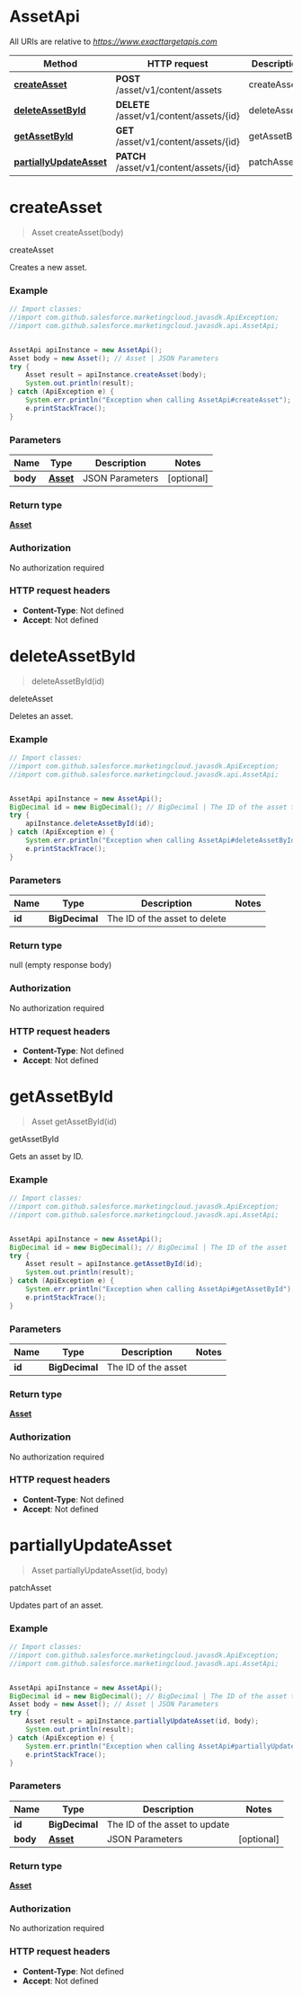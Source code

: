 # AssetApi

All URIs are relative to *https://www.exacttargetapis.com*

Method | HTTP request | Description
------------- | ------------- | -------------
[**createAsset**](AssetApi.md#createAsset) | **POST** /asset/v1/content/assets | createAsset
[**deleteAssetById**](AssetApi.md#deleteAssetById) | **DELETE** /asset/v1/content/assets/{id} | deleteAsset
[**getAssetById**](AssetApi.md#getAssetById) | **GET** /asset/v1/content/assets/{id} | getAssetById
[**partiallyUpdateAsset**](AssetApi.md#partiallyUpdateAsset) | **PATCH** /asset/v1/content/assets/{id} | patchAsset


<a name="createAsset"></a>
# **createAsset**
> Asset createAsset(body)

createAsset

Creates a new asset.

### Example
```java
// Import classes:
//import com.github.salesforce.marketingcloud.javasdk.ApiException;
//import com.github.salesforce.marketingcloud.javasdk.api.AssetApi;


AssetApi apiInstance = new AssetApi();
Asset body = new Asset(); // Asset | JSON Parameters
try {
    Asset result = apiInstance.createAsset(body);
    System.out.println(result);
} catch (ApiException e) {
    System.err.println("Exception when calling AssetApi#createAsset");
    e.printStackTrace();
}
```

### Parameters

Name | Type | Description  | Notes
------------- | ------------- | ------------- | -------------
 **body** | [**Asset**](Asset.md)| JSON Parameters | [optional]

### Return type

[**Asset**](Asset.md)

### Authorization

No authorization required

### HTTP request headers

 - **Content-Type**: Not defined
 - **Accept**: Not defined

<a name="deleteAssetById"></a>
# **deleteAssetById**
> deleteAssetById(id)

deleteAsset

Deletes an asset.

### Example
```java
// Import classes:
//import com.github.salesforce.marketingcloud.javasdk.ApiException;
//import com.github.salesforce.marketingcloud.javasdk.api.AssetApi;


AssetApi apiInstance = new AssetApi();
BigDecimal id = new BigDecimal(); // BigDecimal | The ID of the asset to delete
try {
    apiInstance.deleteAssetById(id);
} catch (ApiException e) {
    System.err.println("Exception when calling AssetApi#deleteAssetById");
    e.printStackTrace();
}
```

### Parameters

Name | Type | Description  | Notes
------------- | ------------- | ------------- | -------------
 **id** | **BigDecimal**| The ID of the asset to delete |

### Return type

null (empty response body)

### Authorization

No authorization required

### HTTP request headers

 - **Content-Type**: Not defined
 - **Accept**: Not defined

<a name="getAssetById"></a>
# **getAssetById**
> Asset getAssetById(id)

getAssetById

Gets an asset by ID.

### Example
```java
// Import classes:
//import com.github.salesforce.marketingcloud.javasdk.ApiException;
//import com.github.salesforce.marketingcloud.javasdk.api.AssetApi;


AssetApi apiInstance = new AssetApi();
BigDecimal id = new BigDecimal(); // BigDecimal | The ID of the asset
try {
    Asset result = apiInstance.getAssetById(id);
    System.out.println(result);
} catch (ApiException e) {
    System.err.println("Exception when calling AssetApi#getAssetById");
    e.printStackTrace();
}
```

### Parameters

Name | Type | Description  | Notes
------------- | ------------- | ------------- | -------------
 **id** | **BigDecimal**| The ID of the asset |

### Return type

[**Asset**](Asset.md)

### Authorization

No authorization required

### HTTP request headers

 - **Content-Type**: Not defined
 - **Accept**: Not defined

<a name="partiallyUpdateAsset"></a>
# **partiallyUpdateAsset**
> Asset partiallyUpdateAsset(id, body)

patchAsset

Updates part of an asset.

### Example
```java
// Import classes:
//import com.github.salesforce.marketingcloud.javasdk.ApiException;
//import com.github.salesforce.marketingcloud.javasdk.api.AssetApi;


AssetApi apiInstance = new AssetApi();
BigDecimal id = new BigDecimal(); // BigDecimal | The ID of the asset to update
Asset body = new Asset(); // Asset | JSON Parameters
try {
    Asset result = apiInstance.partiallyUpdateAsset(id, body);
    System.out.println(result);
} catch (ApiException e) {
    System.err.println("Exception when calling AssetApi#partiallyUpdateAsset");
    e.printStackTrace();
}
```

### Parameters

Name | Type | Description  | Notes
------------- | ------------- | ------------- | -------------
 **id** | **BigDecimal**| The ID of the asset to update |
 **body** | [**Asset**](Asset.md)| JSON Parameters | [optional]

### Return type

[**Asset**](Asset.md)

### Authorization

No authorization required

### HTTP request headers

 - **Content-Type**: Not defined
 - **Accept**: Not defined

